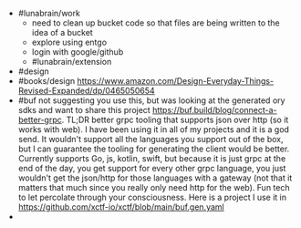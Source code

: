 - #lunabrain/work
	- need to clean up bucket code so that files are being written to the idea of a bucket
	- explore using entgo
	- login with google/github
	- #lunabrain/extension
- #design
- #books/design https://www.amazon.com/Design-Everyday-Things-Revised-Expanded/dp/0465050654
- #buf not suggesting you use this, but was looking at the generated ory sdks and want to share this project https://buf.build/blog/connect-a-better-grpc. TL;DR better grpc tooling that supports json over http (so it works with web). I have been using it in all of my projects and it is a god send. It wouldn't support all the languages you support out of the box, but I can guarantee the tooling for generating the client would be better. Currently supports Go, js, kotlin, swift, but because it is just grpc at the end of the day, you get support for every other grpc language, you just wouldn't get the json/http for those languages with a gateway (not that it matters that much since you really only need http for the web). Fun tech to let percolate through your consciousness. Here is a project I use it in https://github.com/xctf-io/xctf/blob/main/buf.gen.yaml
-